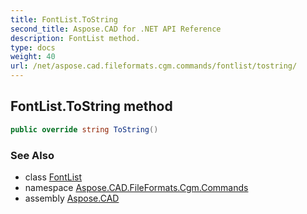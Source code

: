 ```yaml
---
title: FontList.ToString
second_title: Aspose.CAD for .NET API Reference
description: FontList method. 
type: docs
weight: 40
url: /net/aspose.cad.fileformats.cgm.commands/fontlist/tostring/
---
```

## FontList.ToString method

```csharp
public override string ToString()
```

### See Also

* class [FontList](../)
* namespace [Aspose.CAD.FileFormats.Cgm.Commands](../../fontlist/)
* assembly [Aspose.CAD](../../../)


